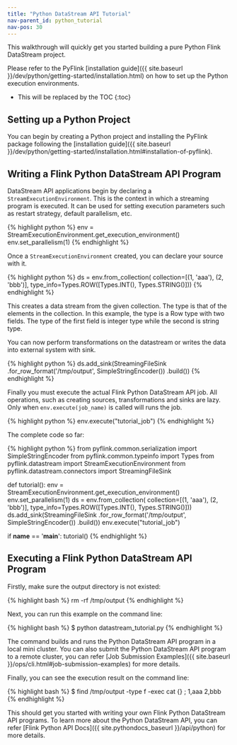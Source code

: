 ```yaml
---
title: "Python DataStream API Tutorial"
nav-parent_id: python_tutorial
nav-pos: 30
---
```

<!--
Licensed to the Apache Software Foundation (ASF) under one
or more contributor license agreements.  See the NOTICE file
distributed with this work for additional information
regarding copyright ownership.  The ASF licenses this file
to you under the Apache License, Version 2.0 (the
"License"); you may not use this file except in compliance
with the License.  You may obtain a copy of the License at

  http://www.apache.org/licenses/LICENSE-2.0

Unless required by applicable law or agreed to in writing,
software distributed under the License is distributed on an
"AS IS" BASIS, WITHOUT WARRANTIES OR CONDITIONS OF ANY
KIND, either express or implied.  See the License for the
specific language governing permissions and limitations
under the License.
-->

This walkthrough will quickly get you started building a pure Python Flink DataStream project.

Please refer to the PyFlink [installation guide]({{ site.baseurl }}/dev/python/getting-started/installation.html) on how to set up the Python execution environments.

* This will be replaced by the TOC
{:toc}

## Setting up a Python Project

You can begin by creating a Python project and installing the PyFlink package following the [installation guide]({{ site.baseurl }}/dev/python/getting-started/installation.html#installation-of-pyflink).

## Writing a Flink Python DataStream API Program

DataStream API applications begin by declaring a `StreamExecutionEnvironment`.
This is the context in which a streaming program is executed.
It can be used for setting execution parameters such as restart strategy, default parallelism, etc.

{% highlight python %}
env = StreamExecutionEnvironment.get_execution_environment()
env.set_parallelism(1)
{% endhighlight %}

Once a `StreamExecutionEnvironment` created, you can declare your source with it.

{% highlight python %}
ds = env.from_collection(
    collection=[(1, 'aaa'), (2, 'bbb')],
    type_info=Types.ROW([Types.INT(), Types.STRING()]))
{% endhighlight %}

This creates a data stream from the given collection. The type is that of the elements in the collection. In this example, the type is a Row type with two fields. The type of the first field is integer type while the second is string type.

You can now perform transformations on the datastream or writes the data into external system with sink.

{% highlight python %}
ds.add_sink(StreamingFileSink
    .for_row_format('/tmp/output', SimpleStringEncoder())
    .build())
{% endhighlight %}

Finally you must execute the actual Flink Python DataStream API job.
All operations, such as creating sources, transformations and sinks are lazy.
Only when `env.execute(job_name)` is called will runs the job.

{% highlight python %}
env.execute("tutorial_job")
{% endhighlight %}

The complete code so far:

{% highlight python %}
from pyflink.common.serialization import SimpleStringEncoder
from pyflink.common.typeinfo import Types
from pyflink.datastream import StreamExecutionEnvironment
from pyflink.datastream.connectors import StreamingFileSink


def tutorial():
    env = StreamExecutionEnvironment.get_execution_environment()
    env.set_parallelism(1)
    ds = env.from_collection(
        collection=[(1, 'aaa'), (2, 'bbb')],
        type_info=Types.ROW([Types.INT(), Types.STRING()]))
    ds.add_sink(StreamingFileSink
                .for_row_format('/tmp/output', SimpleStringEncoder())
                .build())
    env.execute("tutorial_job")


if __name__ == '__main__':
    tutorial()
{% endhighlight %}

## Executing a Flink Python DataStream API Program
Firstly, make sure the output directory is not existed:

{% highlight bash %}
rm -rf /tmp/output
{% endhighlight %}

Next, you can run this example on the command line:

{% highlight bash %}
$ python datastream_tutorial.py
{% endhighlight %}

The command builds and runs the Python DataStream API program in a local mini cluster.
You can also submit the Python DataStream API program to a remote cluster, you can refer
[Job Submission Examples]({{ site.baseurl }}/ops/cli.html#job-submission-examples)
for more details.

Finally, you can see the execution result on the command line:

{% highlight bash %}
$ find /tmp/output -type f -exec cat {} \;
1,aaa
2,bbb
{% endhighlight %}

This should get you started with writing your own Flink Python DataStream API programs.
To learn more about the Python DataStream API, you can refer
[Flink Python API Docs]({{ site.pythondocs_baseurl }}/api/python) for more details.
